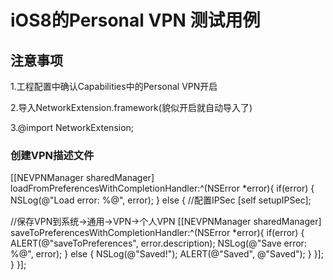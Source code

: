 
iOS8的Personal VPN 测试用例 
===================================  
  
    
注意事项 
-----------------------------------  
1.工程配置中确认Capabilities中的Personal VPN开启

2.导入NetworkExtension.framework(貌似开启就自动导入了)

3.@import NetworkExtension;





### 创建VPN描述文件
[[NEVPNManager sharedManager] loadFromPreferencesWithCompletionHandler:^(NSError *error){
if(error)
{
NSLog(@"Load error: %@", error);
}
else
{
//配置IPSec
[self setupIPSec];

//保存VPN到系统->通用->VPN->个人VPN
[[NEVPNManager sharedManager] saveToPreferencesWithCompletionHandler:^(NSError *error){
if(error)
{
ALERT(@"saveToPreferences", error.description);
NSLog(@"Save error: %@", error);
}
else
{
NSLog(@"Saved!");
ALERT(@"Saved", @"Saved");
}
}];
}
}];



	


 